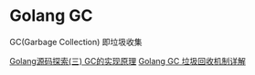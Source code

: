 # Golang GC

GC(Garbage Collection) 即垃圾收集



[Golang源码探索(三) GC的实现原理](https://www.cnblogs.com/zkweb/p/7880099.html)
[Golang GC 垃圾回收机制详解](https://blog.csdn.net/u010649766/article/details/80582153)